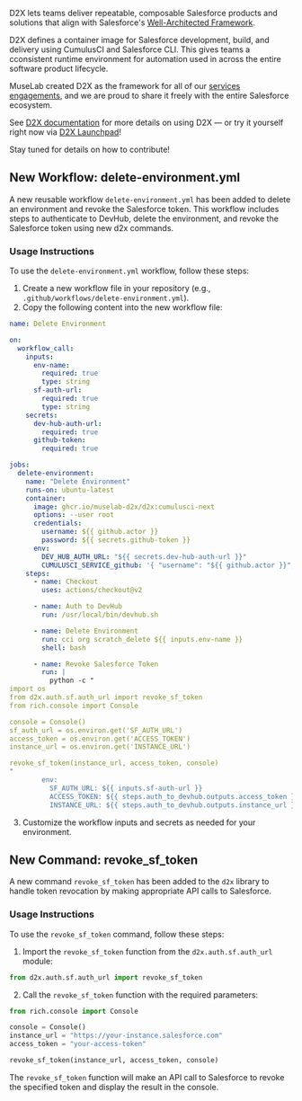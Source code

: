 D2X lets teams deliver repeatable, composable Salesforce products and solutions that align with Salesforce's [Well-Architected Framework](https://architect.salesforce.com/well-architected/overview).

D2X defines a container image for Salesforce development, build, and delivery using CumulusCI and Salesforce CLI. This gives teams a cconsistent runtime environment for automation used in across the entire software product lifecycle.

MuseLab created D2X as the framework for all of our [services engagements](https://muselab.com/services), and we are proud to share it freely with the entire Salesforce ecosystem.

See [D2X documentation](https://d2x.readthedocs.io) for more details on using D2X — or try it yourself right now via [D2X Launchpad](https://launchpad.muselab.com)! 

Stay tuned for details on how to contribute!

## New Workflow: delete-environment.yml

A new reusable workflow `delete-environment.yml` has been added to delete an environment and revoke the Salesforce token. This workflow includes steps to authenticate to DevHub, delete the environment, and revoke the Salesforce token using new d2x commands.

### Usage Instructions

To use the `delete-environment.yml` workflow, follow these steps:

1. Create a new workflow file in your repository (e.g., `.github/workflows/delete-environment.yml`).
2. Copy the following content into the new workflow file:

```yaml
name: Delete Environment

on:
  workflow_call:
    inputs:
      env-name:
        required: true
        type: string
      sf-auth-url:
        required: true
        type: string
    secrets:
      dev-hub-auth-url:
        required: true
      github-token:
        required: true

jobs:
  delete-environment:
    name: "Delete Environment"
    runs-on: ubuntu-latest
    container:
      image: ghcr.io/muselab-d2x/d2x:cumulusci-next
      options: --user root
      credentials:
        username: ${{ github.actor }}
        password: ${{ secrets.github-token }}
      env:
        DEV_HUB_AUTH_URL: "${{ secrets.dev-hub-auth-url }}"
        CUMULUSCI_SERVICE_github: '{ "username": "${{ github.actor }}", "token": "${{ secrets.github-token }}", "email": "NOTUSED" }'
    steps:
      - name: Checkout
        uses: actions/checkout@v2

      - name: Auth to DevHub
        run: /usr/local/bin/devhub.sh

      - name: Delete Environment
        run: cci org scratch_delete ${{ inputs.env-name }}
        shell: bash

      - name: Revoke Salesforce Token
        run: |
          python -c "
import os
from d2x.auth.sf.auth_url import revoke_sf_token
from rich.console import Console

console = Console()
sf_auth_url = os.environ.get('SF_AUTH_URL')
access_token = os.environ.get('ACCESS_TOKEN')
instance_url = os.environ.get('INSTANCE_URL')

revoke_sf_token(instance_url, access_token, console)
"
        env:
          SF_AUTH_URL: ${{ inputs.sf-auth-url }}
          ACCESS_TOKEN: ${{ steps.auth_to_devhub.outputs.access_token }}
          INSTANCE_URL: ${{ steps.auth_to_devhub.outputs.instance_url }}
```

3. Customize the workflow inputs and secrets as needed for your environment.

## New Command: revoke_sf_token

A new command `revoke_sf_token` has been added to the `d2x` library to handle token revocation by making appropriate API calls to Salesforce.

### Usage Instructions

To use the `revoke_sf_token` command, follow these steps:

1. Import the `revoke_sf_token` function from the `d2x.auth.sf.auth_url` module:

```python
from d2x.auth.sf.auth_url import revoke_sf_token
```

2. Call the `revoke_sf_token` function with the required parameters:

```python
from rich.console import Console

console = Console()
instance_url = "https://your-instance.salesforce.com"
access_token = "your-access-token"

revoke_sf_token(instance_url, access_token, console)
```

The `revoke_sf_token` function will make an API call to Salesforce to revoke the specified token and display the result in the console.
